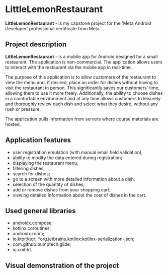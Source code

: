 # LittleLemonRestaurant
**LittleLemonRestaurant** - is my capstone project for the 'Meta Android Developer' professional certificate from Meta.

## Project description
**LittleLemonRestaurant** - is a mobile app for Android designed for a small restaurant. The application is non-commercial. The application allows users to interact with the restaurant via the mobile app in real-time.

The purpose of this application is to allow customers of the restaurant to view the menu and, if desired, place an order for dishes without having to visit the restaurant in person. This significantly saves our customers' time, allowing them to use it more freely. Additionally, the ability to choose dishes in a comfortable environment and at any time allows customers to leisurely and thoroughly review each dish and select what they desire, without any rush or pressure.

The application pulls information from servers where course materials are hosted.

## Application features
* user registration emulation (with manual email field validation);
* ability to modify the data entered during registration;
* displaying the restaurant menu;
* filtering dishes;
* search for dishes;
* go to a screen with more detailed information about a dish;
* selection of the quantity of dishes;
* add or remove dishes from your shopping cart;
* viewing detailed information about the cost of dishes in the cart.

## Used general libraries
* androidx.compose;
* kotlinx.coroutines;
* androidx.room;
* io.ktor:ktor;
*org.jetbrains.kotlinx:kotlinx-serialization-json;
* com.github.bumptech.glide;
* io.coil-kt.

## Visual demonstration of the project
